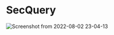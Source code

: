 # SecQuery
![Screenshot from 2022-08-02 23-04-13](https://user-images.githubusercontent.com/74781344/182440038-ceddc763-137b-4924-b719-c84733fc1432.png)
